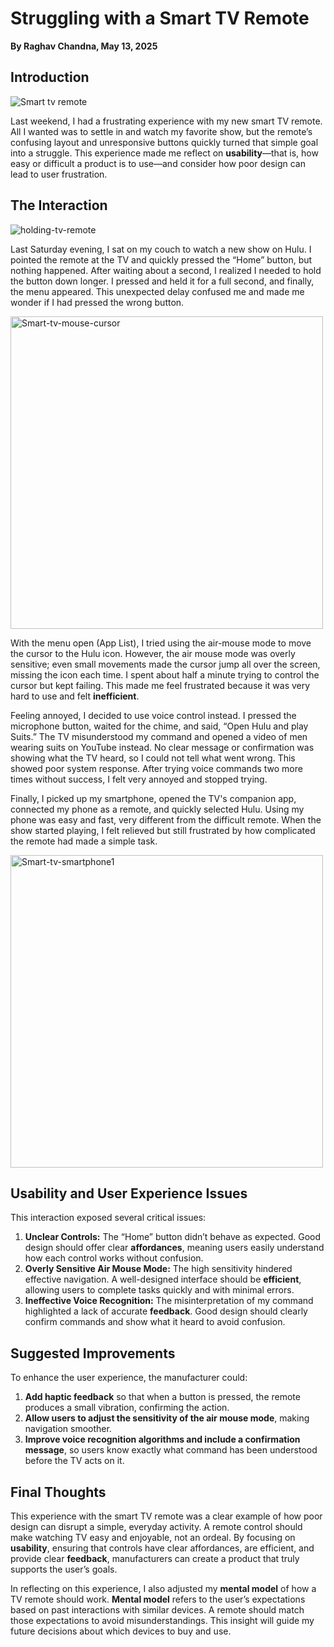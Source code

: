 # Struggling with a Smart TV Remote

**By Raghav Chandna,  May 13, 2025**  

## Introduction

![Smart tv remote](https://github.com/user-attachments/assets/30cd2e03-6e15-4522-9b83-ca781bafb97c)

Last weekend, I had a frustrating experience with my new smart TV remote. All I wanted was to settle in and watch my favorite show, but the remote’s confusing layout and unresponsive buttons quickly turned that simple goal into a struggle. This experience made me reflect on **usability**—that is, how easy or difficult a product is to use—and consider how poor design can lead to user frustration.

## The Interaction

![holding-tv-remote](https://github.com/user-attachments/assets/bedcd7f0-9123-44ea-8db4-f52706520097)

Last Saturday evening, I sat on my couch to watch a new show on Hulu. I pointed the remote at the TV and quickly pressed the “Home” button, but nothing happened. After waiting about a second, I realized I needed to hold the button down longer. I pressed and held it for a full second, and finally, the menu appeared. This unexpected delay confused me and made me wonder if I had pressed the wrong button.

<img src="https://github.com/user-attachments/assets/966b26a8-27e0-4cce-902d-a722170609ce" alt="Smart-tv-mouse-cursor" width="500">

With the menu open (App List), I tried using the air-mouse mode to move the cursor to the Hulu icon. However, the air mouse mode was overly sensitive; even small movements made the cursor jump all over the screen, missing the icon each time. I spent about half a minute trying to control the cursor but kept failing. This made me feel frustrated because it was very hard to use and felt **inefficient**.

Feeling annoyed, I decided to use voice control instead. I pressed the microphone button, waited for the chime, and said, “Open Hulu and play Suits.” The TV misunderstood my command and opened a video of men wearing suits on YouTube instead. No clear message or confirmation was showing what the TV heard, so I could not tell what went wrong. This showed poor system response. After trying voice commands two more times without success, I felt very annoyed and stopped trying.

Finally, I picked up my smartphone, opened the TV's companion app, connected my phone as a remote, and quickly selected Hulu. Using my phone was easy and fast, very different from the difficult remote. When the show started playing, I felt relieved but still frustrated by how complicated the remote had made a simple task.

<img src="https://github.com/user-attachments/assets/af56675a-03dd-4210-bffb-38d1c5bfc40f" alt="Smart-tv-smartphone1" width="500">

## Usability and User Experience Issues
This interaction exposed several critical issues:

1. **Unclear Controls:** The “Home” button didn’t behave as expected. Good design should offer clear **affordances**, meaning users easily understand how each control works without confusion.
2. **Overly Sensitive Air Mouse Mode:** The high sensitivity hindered effective navigation. A well-designed interface should be **efficient**, allowing users to complete tasks quickly and with minimal errors.
3. **Ineffective Voice Recognition:** The misinterpretation of my command highlighted a lack of accurate **feedback**. Good design should clearly confirm commands and show what it heard to avoid confusion.

## Suggested Improvements
To enhance the user experience, the manufacturer could:

1. **Add haptic feedback** so that when a button is pressed, the remote produces a small vibration, confirming the action.
2. **Allow users to adjust the sensitivity of the air mouse mode**, making navigation smoother.
3. **Improve voice recognition algorithms and include a confirmation message**, so users know exactly what command has been understood before the TV acts on it.

## Final Thoughts
This experience with the smart TV remote was a clear example of how poor design can disrupt a simple, everyday activity. A remote control should make watching TV easy and enjoyable, not an ordeal. By focusing on **usability**, ensuring that controls have clear affordances, are efficient, and provide clear **feedback**, manufacturers can create a product that truly supports the user’s goals.

In reflecting on this experience, I also adjusted my **mental model** of how a TV remote should work. **Mental model** refers to the user’s expectations based on past interactions with similar devices. A remote should match those expectations to avoid misunderstandings. This insight will guide my future decisions about which devices to buy and use.
